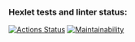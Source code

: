 ### Hexlet tests and linter status:
[![Actions Status](https://github.com/EgorovArtem34/frontend-project-lvl1/workflows/hexlet-check/badge.svg)](https://github.com/EgorovArtem34/frontend-project-lvl1/actions)
[![Maintainability](https://api.codeclimate.com/v1/badges/0d40d73e532b192a3a7a/maintainability)](https://codeclimate.com/github/EgorovArtem34/frontend-project-lvl1/maintainability)